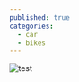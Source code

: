```yaml
---
published: true
categories:
  - car
  - bikes
---
```


![test](https://www.enterprise.com/content/dam/global-vehicle-images/cars/FORD_FOCU_2012-1.png)
